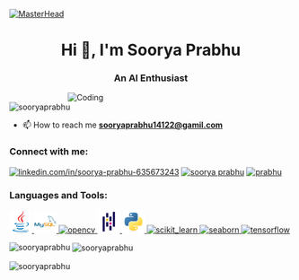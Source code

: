 [![MasterHead](https://im5.ezgif.com/tmp/ezgif-5-594d36a8bd.webp)](https://github.com/sooryaprabhu)
<h1 align="center">Hi 👋, I'm Soorya Prabhu</h1>
<h3 align="center">An AI Enthusiast</h3>
<img align="right" alt="Coding" width="400" src="https://blog.imarticus.org/wp-content/uploads/2020/05/de.gif">

<p align="left"> <img src="https://komarev.com/ghpvc/?username=sooryaprabhu&label=Profile%20views&color=0e75b6&style=flat" alt="sooryaprabhu" /> </p>

- 📫 How to reach me **sooryaprabhu14122@gamil.com**

<h3 align="left">Connect with me:</h3>
<p align="left">
<a href="https://linkedin.com/in/linkedin.com/in/soorya-prabhu-635673243" target="blank"><img align="center" src="https://raw.githubusercontent.com/rahuldkjain/github-profile-readme-generator/master/src/images/icons/Social/linked-in-alt.svg" alt="linkedin.com/in/soorya-prabhu-635673243" height="30" width="40" /></a>
<a href="https://kaggle.com/soorya prabhu" target="blank"><img align="center" src="https://raw.githubusercontent.com/rahuldkjain/github-profile-readme-generator/master/src/images/icons/Social/kaggle.svg" alt="soorya prabhu" height="30" width="40" /></a>
<a href="https://www.youtube.com/c/prabhu" target="blank"><img align="center" src="https://raw.githubusercontent.com/rahuldkjain/github-profile-readme-generator/master/src/images/icons/Social/youtube.svg" alt="prabhu" height="30" width="40" /></a>
</p>

<h3 align="left">Languages and Tools:</h3>
<p align="left"> <a href="https://www.java.com" target="_blank" rel="noreferrer"> <img src="https://raw.githubusercontent.com/devicons/devicon/master/icons/java/java-original.svg" alt="java" width="40" height="40"/> </a> <a href="https://www.mysql.com/" target="_blank" rel="noreferrer"> <img src="https://raw.githubusercontent.com/devicons/devicon/master/icons/mysql/mysql-original-wordmark.svg" alt="mysql" width="40" height="40"/> </a> <a href="https://opencv.org/" target="_blank" rel="noreferrer"> <img src="https://www.vectorlogo.zone/logos/opencv/opencv-icon.svg" alt="opencv" width="40" height="40"/> </a> <a href="https://pandas.pydata.org/" target="_blank" rel="noreferrer"> <img src="https://raw.githubusercontent.com/devicons/devicon/2ae2a900d2f041da66e950e4d48052658d850630/icons/pandas/pandas-original.svg" alt="pandas" width="40" height="40"/> </a> <a href="https://www.python.org" target="_blank" rel="noreferrer"> <img src="https://raw.githubusercontent.com/devicons/devicon/master/icons/python/python-original.svg" alt="python" width="40" height="40"/> </a> <a href="https://scikit-learn.org/" target="_blank" rel="noreferrer"> <img src="https://upload.wikimedia.org/wikipedia/commons/0/05/Scikit_learn_logo_small.svg" alt="scikit_learn" width="40" height="40"/> </a> <a href="https://seaborn.pydata.org/" target="_blank" rel="noreferrer"> <img src="https://seaborn.pydata.org/_images/logo-mark-lightbg.svg" alt="seaborn" width="40" height="40"/> </a> <a href="https://www.tensorflow.org" target="_blank" rel="noreferrer"> <img src="https://www.vectorlogo.zone/logos/tensorflow/tensorflow-icon.svg" alt="tensorflow" width="40" height="40"/> </a> </p>

<p><img align="left" src="https://github-readme-stats.vercel.app/api/top-langs?username=sooryaprabhu&show_icons=true&locale=en&layout=compact" alt="sooryaprabhu" /></p>

<p>&nbsp;<img align="center" src="https://github-readme-stats.vercel.app/api?username=sooryaprabhu&show_icons=true&locale=en" alt="sooryaprabhu" /></p>

<p><img align="center" src="https://github-readme-streak-stats.herokuapp.com/?user=sooryaprabhu&" alt="sooryaprabhu" /></p>

    
